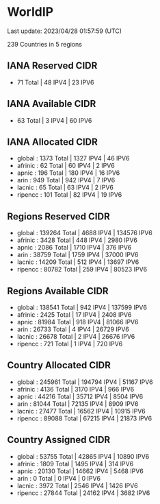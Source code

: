 # WorldIP

Last update: 2023/04/28 01:57:59 (UTC)

239 Countries in 5 regions

## IANA Reserved CIDR

- 71 Total | 48 IPV4 | 23 IPV6

## IANA Available CIDR

- 63 Total | 3 IPV4 | 60 IPV6

## IANA Allocated CIDR

- global : 1373 Total | 1327 IPV4 | 46 IPV6
- afrinic : 62 Total | 60 IPV4 | 2 IPV6
- apnic : 196 Total | 180 IPV4 | 16 IPV6
- arin : 949 Total | 942 IPV4 | 7 IPV6
- lacnic : 65 Total | 63 IPV4 | 2 IPV6
- ripencc : 101 Total | 82 IPV4 | 19 IPV6

## Regions Reserved CIDR

- global : 139264 Total | 4688 IPV4 | 134576 IPV6
- afrinic : 3428 Total | 448 IPV4 | 2980 IPV6
- apnic : 2086 Total | 1710 IPV4 | 376 IPV6
- arin : 38759 Total | 1759 IPV4 | 37000 IPV6
- lacnic : 14209 Total | 512 IPV4 | 13697 IPV6
- ripencc : 80782 Total | 259 IPV4 | 80523 IPV6

## Regions Available CIDR

- global : 138541 Total | 942 IPV4 | 137599 IPV6
- afrinic : 2425 Total | 17 IPV4 | 2408 IPV6
- apnic : 81984 Total | 918 IPV4 | 81066 IPV6
- arin : 26733 Total | 4 IPV4 | 26729 IPV6
- lacnic : 26678 Total | 2 IPV4 | 26676 IPV6
- ripencc : 721 Total | 1 IPV4 | 720 IPV6

## Country Allocated CIDR

- global : 245961 Total | 194794 IPV4 | 51167 IPV6
- afrinic : 4136 Total | 3170 IPV4 | 966 IPV6
- apnic : 44216 Total | 35712 IPV4 | 8504 IPV6
- arin : 81044 Total | 72135 IPV4 | 8909 IPV6
- lacnic : 27477 Total | 16562 IPV4 | 10915 IPV6
- ripencc : 89088 Total | 67215 IPV4 | 21873 IPV6

## Country Assigned CIDR

- global : 53755 Total | 42865 IPV4 | 10890 IPV6
- afrinic : 1809 Total | 1495 IPV4 | 314 IPV6
- apnic : 20130 Total | 14662 IPV4 | 5468 IPV6
- arin : 0 Total | 0 IPV4 | 0 IPV6
- lacnic : 3972 Total | 2546 IPV4 | 1426 IPV6
- ripencc : 27844 Total | 24162 IPV4 | 3682 IPV6
